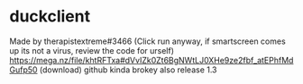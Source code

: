 # duckclient
Made by therapistextreme#3466
(Click run anyway, if smartscreen comes up its not a virus, review the code for urself)
https://mega.nz/file/khtRFTxa#dVvIZk0Zt6BgNWtLJ0XHe9ze2fbf_atEPhfMdGufp50
(download) github kinda brokey also release 1.3
